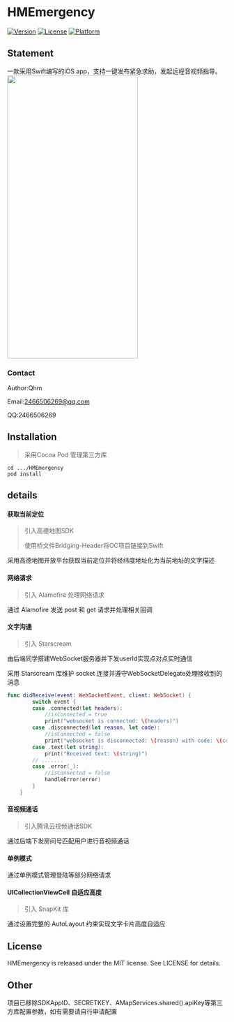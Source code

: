 # HMEmergency

[![Version](https://img.shields.io/cocoapods/v/ZJKitTool.svg?style=flat)](https://cocoapods.org/pods/ZJKitTool)
[![License](https://img.shields.io/cocoapods/l/ZJKitTool.svg?style=flat)](https://cocoapods.org/pods/ZJKitTool)
[![Platform](https://img.shields.io/cocoapods/p/ZJKitTool.svg?style=flat)](https://cocoapods.org/pods/ZJKitTool)

## Statement

一款采用Swift编写的iOS app，支持一键发布紧急求助，发起远程音视频指导。
<span>
<img width="300" height="649" src="https://github.com/QHM-tjut/HMEmergency/blob/master/photo/lal%20%E6%89%8B%E6%9C%BA2.gif"/>

### Contact

Author:Qhm

Email:2466506269@qq.com

QQ:2466506269

## Installation

> 采用Cocoa Pod 管理第三方库

```
cd .../HMEmergency
pod install
```

## details

#### 获取当前定位

> 引入高德地图SDK
>
> 使用桥文件Bridging-Header将OC项目链接到Swift

采用高德地图开放平台获取当前定位并将经纬度地址化为当前地址的文字描述

#### 网络请求

> 引入 Alamofire 处理网络请求

通过 Alamofire 发送 post 和 get 请求并处理相关回调

#### 文字沟通

> 引入 Starscream

由后端同学搭建WebSocket服务器并下发userId实现点对点实时通信

采用 Starscream 库维护 socket 连接并遵守WebSocketDelegate处理接收到的消息

```swift
func didReceive(event: WebSocketEvent, client: WebSocket) {
        switch event {
        case .connected(let headers):
            //isConnected = true
            print("websocket is connected: \(headers)")
        case .disconnected(let reason, let code):
            //isConnected = false
            print("websocket is disconnected: \(reason) with code: \(code)")
        case .text(let string):
            print("Received text: \(string)")
        // .......
        case .error(_):
            //isConnected = false
            handleError(error)
        }
    }
```

#### 音视频通话

> 引入腾讯云视频通话SDK

通过后端下发房间号匹配用户进行音视频通话

#### 单例模式

通过单例模式管理登陆等部分网络请求

#### UICollectionViewCell 自适应高度

> 引入 SnapKit 库

通过设置完整的 AutoLayout 约束实现文字卡片高度自适应

## License
HMEmergency is released under the MIT license. See LICENSE for details.

## Other

项目已移除SDKAppID、SECRETKEY、AMapServices.shared().apiKey等第三方库配置参数，如有需要请自行申请配置
